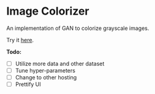 # Image Colorizer
An implementation of GAN to colorize grayscale images.

Try it [here](https://imgcolor.pythonanywhere.com/).

**Todo:**

- [ ] Utilize more data and other dataset
- [ ] Tune hyper-parameters
- [ ] Change to other hosting
- [ ] Prettify UI
